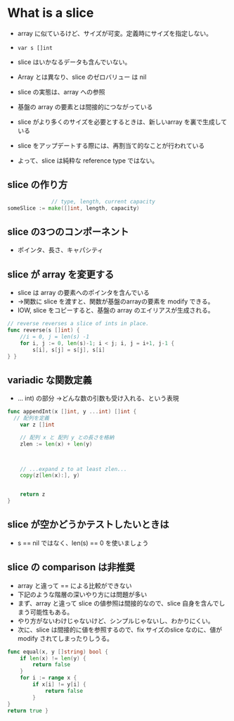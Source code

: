 # What is a slice
* array に似ているけど、サイズが可変。定義時にサイズを指定しない。



* `var s []int`



* slice はいかなるデータも含んでいない。
* Array とは異なり、slice のゼロバリュー は nil


* slice の実態は、array への参照
* 基盤の array の要素とは間接的につながっている
* slice がより多くのサイズを必要とするときは、新しいarray を裏で生成している
* slice をアップデートする際には、再割当て的なことが行われている
* よって、slice は純粋な reference type ではない。








## slice の作り方
```go
              // type, length, current capacity
someSlice := make([]int, length, capacity)
```

## slice の3つのコンポーネント
* ポインタ、長さ、キャパシティ











## slice が array を変更する
* slice は array の要素へのポインタを含んでいる
* →関数に slice を渡すと、関数が基盤のarrayの要素を modify できる。
* IOW, slice をコピーすると、基盤の array のエイリアスが生成される。



```go
// reverse reverses a slice of ints in place.
func reverse(s []int) {
    //i = 0, j = len(s) -1
    for i, j := 0, len(s)-1; i < j; i, j = i+1, j-1 {
        s[i], s[j] = s[j], s[i]
} }
```








## variadic な関数定義


* ... int) の部分 →どんな数の引数も受け入れる、という表現


```go
func appendInt(x []int, y ...int) []int {
  // 配列を定義
    var z []int

    // 配列 x と 配列 y との長さを格納
    zlen := len(x) + len(y)



    // ...expand z to at least zlen...
    copy(z[len(x):], y)


    return z
}
```










## slice が空かどうかテストしたいときは
* s == nil ではなく、len(s) == 0 を使いましょう

## slice の comparison は非推奨
* array と違って == による比較ができない
* 下記のような階層の深いやり方には問題が多い
* まず、array と違って slice の値参照は間接的なので、slice 自身を含んでしまう可能性もある。
* やり方がないわけじゃないけど、シンプルじゃないし、わかりにくい。
* 次に、slice は間接的に値を参照するので、fix サイズのslice なのに、値がmodify されてしまったりしうる。
```go
func equal(x, y []string) bool {
    if len(x) != len(y) {
        return false
    }
    for i := range x {
        if x[i] != y[i] {
            return false
        }
}
return true }
```
